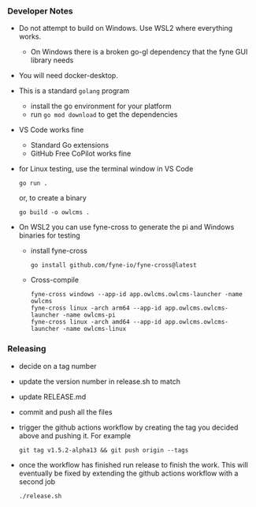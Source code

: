 ### Developer Notes
- Do not attempt to build on Windows.  Use WSL2 where everything works.
  - On Windows there is a broken go-gl dependency that the fyne GUI library needs

- You will need docker-desktop.

- This is a standard `golang` program
  - install the go environment for your platform
  - run `go mod download` to get the dependencies

- VS Code works fine
  - Standard Go extensions
  - GitHub Free CoPilot works fine

- for Linux testing, use the terminal window in VS Code
  ```
  go run .
  ```
  or, to create a binary
  ```
  go build -o owlcms .
  ```

- On WSL2 you can use fyne-cross to generate the pi and Windows binaries for testing

  - install fyne-cross

     ```
     go install github.com/fyne-io/fyne-cross@latest
     ```
  
  - Cross-compile
     ```
     fyne-cross windows --app-id app.owlcms.owlcms-launcher -name owlcms
     fyne-cross linux -arch arm64 --app-id app.owlcms.owlcms-launcher -name owlcms-pi
     fyne-cross linux -arch amd64 --app-id app.owlcms.owlcms-launcher -name owlcms-linux

### Releasing
- decide on a tag number
- update the version number in release.sh to match
- update RELEASE.md
- commit and push all the files
- trigger the github actions workflow by creating the tag you decided above and pushing it.
  For example
  
  ```
  git tag v1.5.2-alpha13 && git push origin --tags
  ```
- once the workflow has finished run release to finish the work.
  This will eventually be fixed by extending the github actions workflow with a second job
  
  ```
  ./release.sh
  ```

